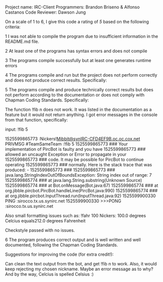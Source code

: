 Project name: IRC-Client
Programmers: Brandon Briseno & Alfonso Castanos
Code Reviewer: Dawson Jung

On a scale of 1 to 6, I give this code a rating of _5_ based on the following criteria:

1  I was not able to compile the program due to insufficient information in the README.md file.

2  At least one of the programs has syntax errors and does not compile

3  The programs compile successfully but at least one generates runtime errors

4  The programs compile and run but the project does not perform correctly and does not produce correct results.
Specifically:

5  The programs compile and produce technically correct results but does not perform according to the documentation or does not comply with Chapman Coding Standards.
Specifically:

The function !fib n does not work. It was listed in the documentation as a feature but it would not return anything. I got error messages in the console from that function,
specifically:

input: !fib 5

1525599865773 :Nickers!Mibbit@synIRC-CFD4EF9B.oc.oc.cox.net PRIVMSG #TeamSameTeam :!fib 5
1525599865773 ### Your implementation of PircBot is faulty and you have
1525599865773 ### allowed an uncaught Exception or Error to propagate in your
1525599865773 ### code. It may be possible for PircBot to continue operating
1525599865773 ### normally. Here is the stack trace that was produced: -
1525599865773 ###
1525599865773 ### java.lang.StringIndexOutOfBoundsException: String index out of range: 7
1525599865774 ###       at java.lang.String.substring(Unknown Source)
1525599865774 ###       at Bot.onMessage(Bot.java:67)
1525599865774 ###       at org.jibble.pircbot.PircBot.handleLine(PircBot.java:990)
1525599865774 ###       at org.jibble.pircbot.InputThread.run(InputThread.java:92)
1525599900330 PING :sirocco.tx.us.synirc.net
1525599900330 >>>PONG :sirocco.tx.us.synirc.net

Also small formatting issues such as:
!fahr 100
Nickers: 100.0 degrees Celcius equals212.0 degrees Fahrenheit

Checkstyle passed with no issues.

6  The program produces correct output and is well written and well documented, following the Chapman Coding Standards.

Suggestions for improving the code (for extra credit!):

Can clean the text output from the bot, and get !fib n to work.
Also, it would keep rejecting my chosen nickname. Maybe an error message as to why?
And by the way, Celcius is spelled Celsius :)
